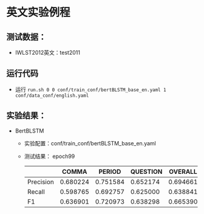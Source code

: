 # 英文实验例程
## 测试数据：
- IWLST2012英文：test2011

## 运行代码
- 运行 `run.sh 0 0 conf/train_conf/bertBLSTM_base_en.yaml 1 conf/data_conf/english.yaml `

## 实验结果：
- BertBLSTM
  - 实验配置：conf/train_conf/bertBLSTM_base_en.yaml
  - 测试结果： epoch99

    |           | COMMA     | PERIOD    | QUESTION  | OVERALL  |  
    |-----------|-----------|-----------|-----------|--------- |  
    |Precision  | 0.680224  | 0.751584  | 0.652174  | 0.694661 |
    |Recall     | 0.598765  | 0.692757  | 0.625000  | 0.638841 |
    |F1         | 0.636901  | 0.720973  | 0.638298  | 0.665390 |  